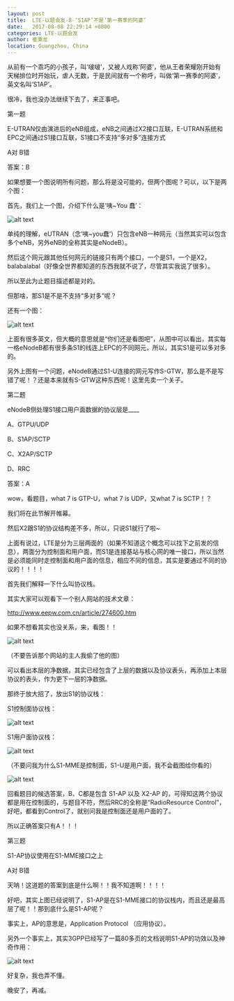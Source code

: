 ```yaml
---
layout: post
title:  LTE-以题会友-8-‘S1AP’不是‘第一赛季的阿婆’
date:   2017-08-08 22:29:14 +0800
categories: LTE-以题会友
author: 崔秉龙
location: Guangzhou, China
---
```




从前有一个乖巧的小孩子，叫‘啵啵’，又被人戏称‘阿婆’，他从王者荣耀刚开始有天梯排位时开始玩，虐人无数，于是民间就有一个称呼，叫做‘第一赛季的阿婆’，英文名叫‘S1AP’。

很冷，我也没办法继续下去了，来正事吧。




第一题



E-UTRAN仅由演进后的eNB组成，eNB之间通过X2接口互联，E-UTRAN系统和EPC之间通过S1接口互联，S1接口不支持“多对多”连接方式

   A对   B错



答案：B



如果想要一个图说明所有问题，那么将是没可能的，但两个图呢？可以，以下是两个图：


首先，我们上一个图，介绍下什么是‘咦~You 蠢’：


![alt text](/photo/InPost/LTE/8/image.png)

单纯的理解，eUTRAN（念‘咦~you蠢’）只包含eNB一种网元（当然其实可以包含多个eNB，另外eNB的全称其实是eNodeB）。

然后这个网元跟其他任何网元的链接只有两个接口，一个是S1，一个是X2，balabalabal（好像全世界都知道的东西我就不说了，尽管其实我说了很多）。

所以至此为止题目描述都是对的。

但那啥，那S1是不是不支持“多对多”呢？

还有一个图：


![alt text](/photo/InPost/LTE/8/image-1.png)

上面有很多英文，但大概的意思就是“你们还是看图吧”，从图中可以看出，其实每一格eNodeB都有很多条S1的线连上EPC的不同网元，所以，其实S1是可以多对多的。

另外上图有一个问题，eNodeB通过S1-U连接的网元写作S-GTW，那么是不是写错了呢！？还是本来就有S-GTW这种东西呢！这里先卖一个关子。




第二题

eNodeB侧处理S1接口用户面数据的协议层是____

   A、GTPU/UDP

   B、S1AP/SCTP

   C、X2AP/SCTP

   D、RRC



答案：A



wow，看题目，what 7 is GTP-U，what 7 is UDP，又what 7 is SCTP！？

我们将在此节解开帷幕。



然后X2跟S1的协议结构差不多，所以，只说S1就行了啦~

上面有说过，LTE是分为三层两面的（如果不知道这个概念可以找下之前发的信息），两面分为控制面和用户面，而S1是连接基站与核心网的唯一接口，所以当然是必须能同时走控制面和用户面的信息，相应不同的信息，其实是要通过不同的协议的！！！！

首先我们解释一下什么叫协议栈。

其实大家可以观看下一个别人网站的技术文章：

http://www.eepw.com.cn/article/274600.htm

如果不想看其实也没关系，来，看图！！

![alt text](/photo/InPost/LTE/8/image-2.png)

（不要告诉那个网站的主人我偷了他的图）

可以看出本层的净数据，其实已经包含了上层的数据以及协议表头，再添加上本层协议的表头，作为更下一层的净数据。

那终于放大招了，放出S1的协议栈：

S1控制面协议栈：


![alt text](/photo/InPost/LTE/8/image-3.png)



S1用户面协议栈：


![alt text](/photo/InPost/LTE/8/image-4.png)



（不要问我为什么S1-MME是控制面，S1-U是用户面，我不会截图给你看的）


![alt text](/photo/InPost/LTE/8/image-5.png)



回看题目的候选答案，B、C都是包含 S1-AP 以及 X2-AP 的，可得知这两个协议都是用在控制面的，与题目不符，然后RRC的全称是“RadioResource Control”，好吧，都看到Control了，就别问我是控制面还是用户面的了。

所以正确答案只有A！！！





第三题

S1-AP协议使用在S1-MME接口之上

   A对   B错



天呐！这道题的答案到底是什么啊！！我不知道啊！！！！

好吧，其实上图已经说明了，S1-AP是在S1-MME接口的协议栈内，而且还是最高层了呢！！那到底什么是S1-AP呢？

事实上，AP的意思是，Application Protocol （应用协议）。

另外一个事实上，其实3GPP已经写了一篇80多页的文档说明S1-AP的功效以及神奇作用：


![alt text](/photo/InPost/LTE/8/image-6.png)

好复杂，我也弄不懂。

晚安了，再减。